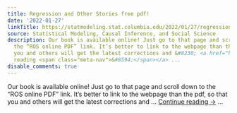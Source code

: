 ```yaml
---
title: Regression and Other Stories free pdf!
date: '2022-01-27'
linkTitle: https://statmodeling.stat.columbia.edu/2022/01/27/regression-and-other-stories-free-pdf/
source: Statistical Modeling, Causal Inference, and Social Science
description: Our book is available online! Just go to that page and scroll down to
  the “ROS online PDF” link. It’s better to link to the webpage than the pdf, so that
  you and others will get the latest corrections and &#8230; <a href="https://statmodeling.stat.columbia.edu/2022/01/27/regression-and-other-stories-free-pdf/">Continue
  reading <span class="meta-nav">&#8594;</span></a> ...
disable_comments: true
---
```

Our book is available online! Just go to that page and scroll down to the “ROS online PDF” link. It’s better to link to the webpage than the pdf, so that you and others will get the latest corrections and &#8230; <a href="https://statmodeling.stat.columbia.edu/2022/01/27/regression-and-other-stories-free-pdf/">Continue reading <span class="meta-nav">&#8594;</span></a> ...